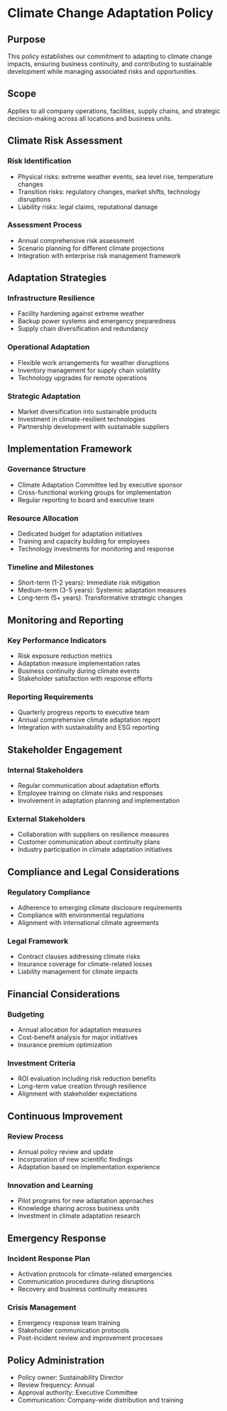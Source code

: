 # Climate Change Adaptation Policy

## Purpose
This policy establishes our commitment to adapting to climate change impacts, ensuring business continuity, and contributing to sustainable development while managing associated risks and opportunities.

## Scope
Applies to all company operations, facilities, supply chains, and strategic decision-making across all locations and business units.

## Climate Risk Assessment
### Risk Identification
- Physical risks: extreme weather events, sea level rise, temperature changes
- Transition risks: regulatory changes, market shifts, technology disruptions
- Liability risks: legal claims, reputational damage

### Assessment Process
- Annual comprehensive risk assessment
- Scenario planning for different climate projections
- Integration with enterprise risk management framework

## Adaptation Strategies
### Infrastructure Resilience
- Facility hardening against extreme weather
- Backup power systems and emergency preparedness
- Supply chain diversification and redundancy

### Operational Adaptation
- Flexible work arrangements for weather disruptions
- Inventory management for supply chain volatility
- Technology upgrades for remote operations

### Strategic Adaptation
- Market diversification into sustainable products
- Investment in climate-resilient technologies
- Partnership development with sustainable suppliers

## Implementation Framework
### Governance Structure
- Climate Adaptation Committee led by executive sponsor
- Cross-functional working groups for implementation
- Regular reporting to board and executive team

### Resource Allocation
- Dedicated budget for adaptation initiatives
- Training and capacity building for employees
- Technology investments for monitoring and response

### Timeline and Milestones
- Short-term (1-2 years): Immediate risk mitigation
- Medium-term (3-5 years): Systemic adaptation measures
- Long-term (5+ years): Transformative strategic changes

## Monitoring and Reporting
### Key Performance Indicators
- Risk exposure reduction metrics
- Adaptation measure implementation rates
- Business continuity during climate events
- Stakeholder satisfaction with response efforts

### Reporting Requirements
- Quarterly progress reports to executive team
- Annual comprehensive climate adaptation report
- Integration with sustainability and ESG reporting

## Stakeholder Engagement
### Internal Stakeholders
- Regular communication about adaptation efforts
- Employee training on climate risks and responses
- Involvement in adaptation planning and implementation

### External Stakeholders
- Collaboration with suppliers on resilience measures
- Customer communication about continuity plans
- Industry participation in climate adaptation initiatives

## Compliance and Legal Considerations
### Regulatory Compliance
- Adherence to emerging climate disclosure requirements
- Compliance with environmental regulations
- Alignment with international climate agreements

### Legal Framework
- Contract clauses addressing climate risks
- Insurance coverage for climate-related losses
- Liability management for climate impacts

## Financial Considerations
### Budgeting
- Annual allocation for adaptation measures
- Cost-benefit analysis for major initiatives
- Insurance premium optimization

### Investment Criteria
- ROI evaluation including risk reduction benefits
- Long-term value creation through resilience
- Alignment with stakeholder expectations

## Continuous Improvement
### Review Process
- Annual policy review and update
- Incorporation of new scientific findings
- Adaptation based on implementation experience

### Innovation and Learning
- Pilot programs for new adaptation approaches
- Knowledge sharing across business units
- Investment in climate adaptation research

## Emergency Response
### Incident Response Plan
- Activation protocols for climate-related emergencies
- Communication procedures during disruptions
- Recovery and business continuity measures

### Crisis Management
- Emergency response team training
- Stakeholder communication protocols
- Post-incident review and improvement processes

## Policy Administration
- Policy owner: Sustainability Director
- Review frequency: Annual
- Approval authority: Executive Committee
- Communication: Company-wide distribution and training
